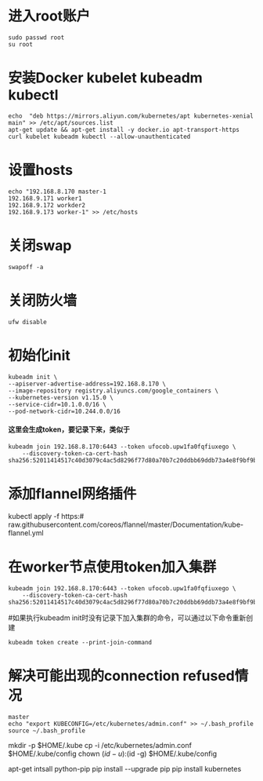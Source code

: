 # 进入root账户
```
sudo passwd root
su root 
```


# 安装Docker kubelet kubeadm kubectl
```
echo  "deb https://mirrors.aliyun.com/kubernetes/apt kubernetes-xenial main" >> /etc/apt/sources.list
apt-get update && apt-get install -y docker.io apt-transport-https curl kubelet kubeadm kubectl --allow-unauthenticated
```

#  设置hosts

```
echo "192.168.8.170 master-1
192.168.9.171 worker1
192.168.9.172 workder2
192.168.9.173 worker-1" >> /etc/hosts
```

# 关闭swap
```
swapoff -a
```

# 关闭防火墙
```
ufw disable
```

# 初始化init
```
kubeadm init \
--apiserver-advertise-address=192.168.8.170 \
--image-repository registry.aliyuncs.com/google_containers \
--kubernetes-version v1.15.0 \
--service-cidr=10.1.0.0/16 \
--pod-network-cidr=10.244.0.0/16
```
#### 这里会生成token，要记录下来，类似于

```language
kubeadm join 192.168.8.170:6443 --token ufocob.upw1fa0fqfiuxego \
    --discovery-token-ca-cert-hash sha256:52011414517c40d3079c4ac5d8296f77d80a70b7c20ddbb69ddb73a4e8f9bf9b
```
# 添加flannel网络插件
kubectl apply -f https:# raw.githubusercontent.com/coreos/flannel/master/Documentation/kube-flannel.yml


# 在worker节点使用token加入集群
```
kubeadm join 192.168.8.170:6443 --token ufocob.upw1fa0fqfiuxego \
    --discovery-token-ca-cert-hash sha256:52011414517c40d3079c4ac5d8296f77d80a70b7c20ddbb69ddb73a4e8f9bf9b
```
#如果执行kubeadm init时没有记录下加入集群的命令，可以通过以下命令重新创建
```
kubeadm token create --print-join-command
```

# 解决可能出现的connection refused情况
```
master
echo "export KUBECONFIG=/etc/kubernetes/admin.conf" >> ~/.bash_profile
source ~/.bash_profile
```

mkdir -p $HOME/.kube
cp -i /etc/kubernetes/admin.conf $HOME/.kube/config
chown $(id -u):$(id -g) $HOME/.kube/config


apt-get intsall python-pip
pip install --upgrade pip
pip install kubernetes
